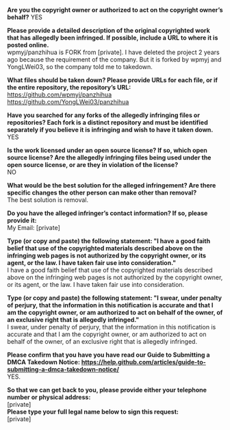 **Are you the copyright owner or authorized to act on the copyright owner’s behalf?**
YES

**Please provide a detailed description of the original copyrighted work that has allegedly been infringed. If possible, include a URL to where it is posted online.**  
wpmyj/panzhihua is FORK from [private]. I have deleted the project 2 years ago because the requirement of the company. But it is forked by wpmyj and YongLWei03, so the company told me to takedown.

**What files should be taken down? Please provide URLs for each file, or if the entire repository, the repository’s URL:**  
https://github.com/wpmyj/panzhihua  
https://github.com/YongLWei03/panzhihua

**Have you searched for any forks of the allegedly infringing files or repositories? Each fork is a distinct repository and must be identified separately if you believe it is infringing and wish to have it taken down.**  
YES

**Is the work licensed under an open source license? If so, which open source license? Are the allegedly infringing files being used under the open source license, or are they in violation of the license?**  
NO

**What would be the best solution for the alleged infringement? Are there specific changes the other person can make other than removal?**  
The best solution is removal.

**Do you have the alleged infringer’s contact information? If so, please provide it:**  
My Email: [private]

**Type (or copy and paste) the following statement: "I have a good faith belief that use of the copyrighted materials described above on the infringing web pages is not authorized by the copyright owner, or its agent, or the law. I have taken fair use into consideration."**  
I have a good faith belief that use of the copyrighted materials described above on the infringing web pages is not authorized by the copyright owner, or its agent, or the law. I have taken fair use into consideration.

**Type (or copy and paste) the following statement: "I swear, under penalty of perjury, that the information in this notification is accurate and that I am the copyright owner, or am authorized to act on behalf of the owner, of an exclusive right that is allegedly infringed."**  
I swear, under penalty of perjury, that the information in this notification is accurate and that I am the copyright owner, or am authorized to act on behalf of the owner, of an exclusive right that is allegedly infringed.

**Please confirm that you have you have read our Guide to Submitting a DMCA Takedown Notice: https://help.github.com/articles/guide-to-submitting-a-dmca-takedown-notice/**  
YES.

**So that we can get back to you, please provide either your telephone number or physical address:**  
[private]  
**Please type your full legal name below to sign this request:**  
[private]
